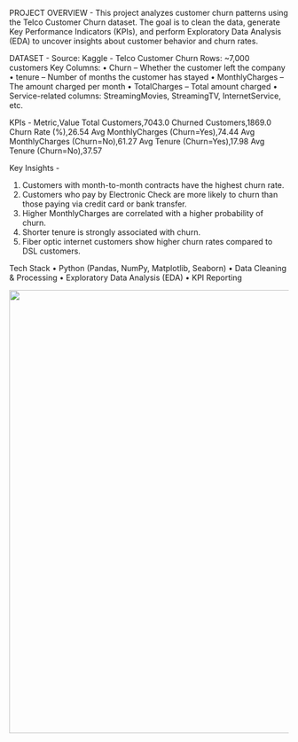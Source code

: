 PROJECT OVERVIEW - 
This project analyzes customer churn patterns using the Telco Customer Churn dataset.
The goal is to clean the data, generate Key Performance Indicators (KPIs), and perform Exploratory Data Analysis (EDA) to uncover insights about customer behavior and churn rates.


DATASET -
Source: Kaggle - Telco Customer Churn
Rows: ~7,000 customers
Key Columns:
	•	Churn – Whether the customer left the company
	•	tenure – Number of months the customer has stayed
	•	MonthlyCharges – The amount charged per month
	•	TotalCharges – Total amount charged
	•	Service-related columns: StreamingMovies, StreamingTV, InternetService, etc.


KPIs -
Metric,Value
Total Customers,7043.0
Churned Customers,1869.0
Churn Rate (%),26.54
Avg MonthlyCharges (Churn=Yes),74.44
Avg MonthlyCharges (Churn=No),61.27
Avg Tenure (Churn=Yes),17.98
Avg Tenure (Churn=No),37.57


Key Insights - 
1. Customers with month-to-month contracts have the highest churn rate.
2. Customers who pay by Electronic Check are more likely to churn than those paying via credit card or bank transfer.
3. Higher MonthlyCharges are correlated with a higher probability of churn.
4. Shorter tenure is strongly associated with churn.
5. Fiber optic internet customers show higher churn rates compared to DSL customers.

Tech Stack
	•	Python (Pandas, NumPy, Matplotlib, Seaborn)
	•	Data Cleaning & Processing
	•	Exploratory Data Analysis (EDA)
	•	KPI Reporting


<p align="center">
  <img src="telco_churn_analysis/figures/churn_distribution.png" width="800">
</p>